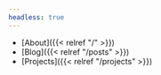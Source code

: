 ```yaml
---
headless: true
---
```


- [About]({{< relref "/" >}})
- [Blog]({{< relref "/posts" >}})
- [Projects]({{< relref "/projects" >}})
